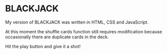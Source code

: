# BLACKJACK

My version of BLACKJACK was written in HTML, CSS and JavaScript.

At this moment the shuffle cards function still requires modification because occasionally there are duplicate cards in the deck.

Hit the play button and give it a shot!
